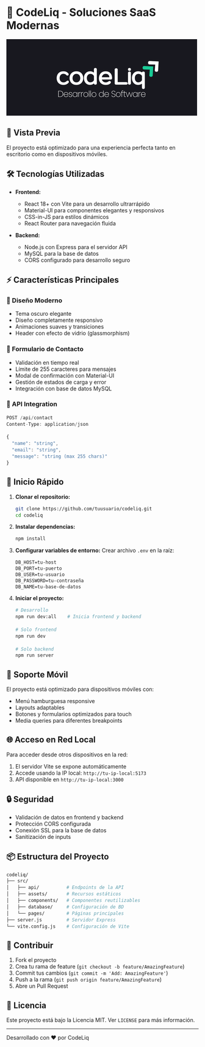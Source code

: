 # 🚀 CodeLiq - Soluciones SaaS Modernas

![CodeLiq Logo](./src/assets/logo.png)

## 📱 Vista Previa

El proyecto está optimizado para una experiencia perfecta tanto en escritorio como en dispositivos móviles.

## 🛠️ Tecnologías Utilizadas

- **Frontend:**

  - React 18+ con Vite para un desarrollo ultrarrápido
  - Material-UI para componentes elegantes y responsivos
  - CSS-in-JS para estilos dinámicos
  - React Router para navegación fluida

- **Backend:**
  - Node.js con Express para el servidor API
  - MySQL para la base de datos
  - CORS configurado para desarrollo seguro

## ⚡ Características Principales

### 🎨 Diseño Moderno

- Tema oscuro elegante
- Diseño completamente responsivo
- Animaciones suaves y transiciones
- Header con efecto de vidrio (glassmorphism)

### 📝 Formulario de Contacto

- Validación en tiempo real
- Límite de 255 caracteres para mensajes
- Modal de confirmación con Material-UI
- Gestión de estados de carga y error
- Integración con base de datos MySQL

### 🔄 API Integration

```javascript
POST /api/contact
Content-Type: application/json

{
  "name": "string",
  "email": "string",
  "message": "string (max 255 chars)"
}
```

## 🚀 Inicio Rápido

1. **Clonar el repositorio:**

   ```bash
   git clone https://github.com/tuusuario/codeliq.git
   cd codeliq
   ```

2. **Instalar dependencias:**

   ```bash
   npm install
   ```

3. **Configurar variables de entorno:**
   Crear archivo `.env` en la raíz:

   ```env
   DB_HOST=tu-host
   DB_PORT=tu-puerto
   DB_USER=tu-usuario
   DB_PASSWORD=tu-contraseña
   DB_NAME=tu-base-de-datos
   ```

4. **Iniciar el proyecto:**

   ```bash
   # Desarrollo
   npm run dev:all    # Inicia frontend y backend

   # Solo frontend
   npm run dev

   # Solo backend
   npm run server
   ```

## 📱 Soporte Móvil

El proyecto está optimizado para dispositivos móviles con:

- Menú hamburguesa responsive
- Layouts adaptables
- Botones y formularios optimizados para touch
- Media queries para diferentes breakpoints

## 🌐 Acceso en Red Local

Para acceder desde otros dispositivos en la red:

1. El servidor Vite se expone automáticamente
2. Accede usando la IP local: `http://tu-ip-local:5173`
3. API disponible en `http://tu-ip-local:3000`

## 🔒 Seguridad

- Validación de datos en frontend y backend
- Protección CORS configurada
- Conexión SSL para la base de datos
- Sanitización de inputs

## 📦 Estructura del Proyecto

```bash
codeliq/
├── src/
│   ├── api/          # Endpoints de la API
│   ├── assets/       # Recursos estáticos
│   ├── components/   # Componentes reutilizables
│   ├── database/     # Configuración de BD
│   └── pages/        # Páginas principales
├── server.js         # Servidor Express
└── vite.config.js    # Configuración de Vite
```

## 🤝 Contribuir

1. Fork el proyecto
2. Crea tu rama de feature (`git checkout -b feature/AmazingFeature`)
3. Commit tus cambios (`git commit -m 'Add: AmazingFeature'`)
4. Push a la rama (`git push origin feature/AmazingFeature`)
5. Abre un Pull Request

## 📜 Licencia

Este proyecto está bajo la Licencia MIT. Ver `LICENSE` para más información.

---

Desarrollado con ❤️ por CodeLiq

